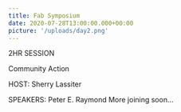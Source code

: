 ```yaml
---
title: Fab Symposium
date: 2020-07-28T13:00:00.000+00:00
picture: '/uploads/day2.png'
---
```


2HR SESSION


Community Action


HOST: Sherry Lassiter


SPEAKERS: Peter E. Raymond
More joining soon...


